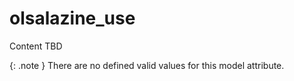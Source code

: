 # olsalazine_use
Content TBD


{: .note }
There are no defined valid values for this model attribute.
